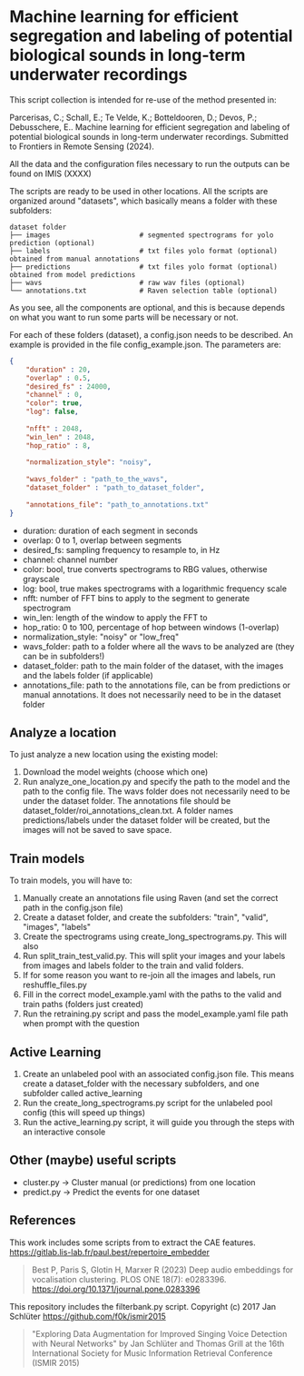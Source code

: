 # Machine learning for efficient segregation and labeling of potential biological sounds in long-term underwater recordings

This script collection is intended for re-use of the method presented in: 

Parcerisas, C.; Schall, E.; Te Velde, K.; Botteldooren, D.; Devos, P.; Debusschere, E.. 
Machine learning for efficient segregation and labeling of potential biological sounds in long-term underwater 
recordings. Submitted to Frontiers in Remote Sensing (2024).

All the data and the configuration files necessary to run the outputs can be found on IMIS (XXXX)

The scripts are ready to be used in other locations. All the scripts are organized around "datasets", which basically 
means a folder with these subfolders: 


    dataset folder
    ├── images                      # segmented spectrograms for yolo prediction (optional)
    ├── labels                      # txt files yolo format (optional) obtained from manual annotations
    ├── predictions                 # txt files yolo format (optional) obtained from model predictions
    ├── wavs                        # raw wav files (optional)
    └── annotations.txt             # Raven selection table (optional)

As you see, all the components are optional, and this is because depends on what you want to run some parts will be 
necessary or not. 

For each of these folders (dataset), a config.json needs to be described. An example is provided in the file 
config_example.json. The parameters are: 
```json
{
    "duration" : 20, 
    "overlap" : 0.5,
    "desired_fs" : 24000,
    "channel" : 0,
    "color": true, 
    "log": false,
    
    "nfft" : 2048,
    "win_len" : 2048,
    "hop_ratio" : 8,
    
    "normalization_style": "noisy",
    
    "wavs_folder" : "path_to_the_wavs",
    "dataset_folder" : "path_to_dataset_folder",
    
    "annotations_file": "path_to_annotations.txt"
}
```

* duration: duration of each segment in seconds 
* overlap: 0 to 1, overlap between segments 
* desired_fs: sampling frequency to resample to, in Hz 
* channel: channel number 
* color: bool, true converts spectrograms to RBG values, otherwise grayscale 
* log: bool, true makes spectrograms with a logarithmic frequency scale 
* nfft: number of FFT bins to apply to the segment to generate spectrogram
* win_len: length of the window to apply the FFT to 
* hop_ratio: 0 to 100, percentage of hop between windows (1-overlap)
* normalization_style: "noisy" or "low_freq"
* wavs_folder: path to a folder where all the wavs to be analyzed are (they can be in subfolders!)
* dataset_folder: path to the main folder of the dataset, with the images and the labels folder (if applicable)
* annotations_file: path to the annotations file, can be from predictions or manual annotations. 
It does not necessarily need to be in the dataset folder


## Analyze a location 
To just analyze a new location using the existing model: 
1. Download the model weights (choose which one)
2. Run analyze_one_location.py and specify the path to the model and the path to the config file. 
The wavs folder does not necessarily need to be under the dataset folder.
The annotations file should be dataset_folder/roi_annotations_clean.txt. 
A folder names predictions/labels under the dataset folder will be created, but the images will not be saved to save
space.


## Train models 
To train models, you will have to: 
1. Manually create an annotations file using Raven (and set the correct path in the config.json file)
2. Create a dataset folder, and create the subfolders: "train", "valid", "images", "labels"
3. Create the spectrograms using create_long_spectrograms.py. This will also 
4. Run split_train_test_valid.py. This will split your images and your labels from images and labels folder to the train
and valid folders.
5. If for some reason you want to re-join all the images and labels, run reshuffle_files.py
6. Fill in the correct model_example.yaml with the paths to the valid and train paths (folders just created)
7. Run the retraining.py script and pass the model_example.yaml file path when prompt with the question


## Active Learning 
1. Create an unlabeled pool with an associated config.json file. This means create a dataset_folder with the necessary
subfolders, and one subfolder called active_learning
2. Run the create_long_spectrograms.py script for the unlabeled pool config (this will speed up things)
3. Run the active_learning.py script, it will guide you through the steps with an interactive console


## Other (maybe) useful scripts
* cluster.py -> Cluster manual (or predictions) from one location 
* predict.py -> Predict the events for one dataset



## References
This work includes some scripts from to extract the CAE features. 
https://gitlab.lis-lab.fr/paul.best/repertoire_embedder
> Best P, Paris S, Glotin H, Marxer R (2023) Deep audio embeddings for vocalisation clustering. PLOS ONE 18(7): e0283396. https://doi.org/10.1371/journal.pone.0283396

This repository includes the filterbank.py script. Copyright (c) 2017 Jan Schlüter
https://github.com/f0k/ismir2015
> "Exploring Data Augmentation for Improved Singing Voice Detection with Neural Networks" by Jan Schlüter and Thomas Grill at the 16th International Society for Music Information Retrieval Conference (ISMIR 2015)